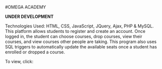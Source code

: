 #OMEGA ACADEMY

**UNDER DEVELOPMENT**

Technologies Used: HTML, CSS, JavaScript, JQuery, Ajax, PHP & MySQL. This platform allows students to register and create an account. Once logged in, the student can choose courses, drop courses, view their courses, and view courses other people are taking. This program also uses SQL triggers to automatically update the available seats once a student has enrolled or dropped a course.

To view, click: 
